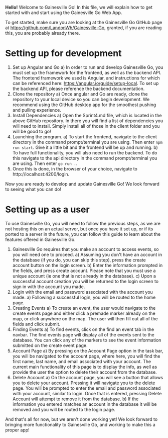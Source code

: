 
**Hello!**
Welcome to Gainesville Go!
In this file, we will explain how to get started with and start using the Gainesville Go Web App.

To get started, make sure you are looking at the Gainesville Go GitHub page at https://github.com/LandonWh/Gainesville-Go, granted, if you are reading this, you are probably already there.


# Setting up for development
1) Set up Angular and Go
		a) In order to run and develop Gainesville Go, you must set up the framework for the frontend, as well as the backend API. The frontend framework we used is Angular, and instructions for which can be referenced here: https://angular.io/guide/setup-local.
		To set up the backend API, please reference the backend documentation. 
2) Clone the repository
		a) Once angular and Go are ready, clone the repository to your local device so you can begin development. We recommend using the GitHub desktop app for the smoothest pushing and pulling experience.
3) Install Dependencies
		a) Open the Sprint4.md file, which is located in the above GitHub repository. In there you will find a list of dependencies you will need to install. Simply install all of those in the client folder and you will be good to go!
4) Launching the program.
		a) To start the frontend, navigate to the client directory in the command prompt/terminal you are using. Then enter `npm run start`. Give it a little bit and the frontend will be up and running. 
		b) To have full functionality,  you will also need to run the backend. To do this navigate to the api directory in the command prompt/terminal you are using. Then enter `go run .`.
5) Once this is done, in the browser of your choice, navigate to http://localhost:4200/login. 

Now you are ready to develop and update Gainesville Go! We look forward to seeing what you can do!

# Setting up as a user

To use Gainesville Go, you will need to follow the previous steps, as we are not hosting this on an actual server, but once you have it set up, or if its ported to a server in the future, you can follow this guide to learn about the features offered in Gainesville Go. 

1) Gainesville Go requires that you make an account to access events, so you will need one to proceed. 
		a) Assuming you don't have an account in the database (if you do, you can skip this step), press the create account button on the login screen. 
		b) Enter the information prompted in the fields, and press create account. Please note that you must use a unique account (ie one that is not already in the database).
		c) Upon a successful account creation you will be returned to the login screen to sign in with the account you made. 
2) Login with the email and password associated with the account you made. 
		a) Following a successful login, you will be routed to the home page.
3) Creating Events 
a) To create an event, the user would navigate to the create events page and either click a 		premade marker already on the map, or click anywhere on the map. The user will then fill out all of the fields and click submit.
4) Finding Events
		a) To find events, click on the find an event tab in the navbar. The find events page will display all of the events sent to the database. You can click any of the markers to see the event information submitted on the create event page.
5) Account Page
		a) By pressing on the Account Page option in the task bar, you will be navigated to the account page, where here, you will find the first name, last name, and email associated with your account. The current main functionality of this page is to display the info, as well as provide the user the option to delete their account from the database.
6) Delete Account
		a) On the account page, you will see a button that allows you to delete your account. Pressing it will navigate you to the delete page. You will be prompted to enter the email and password associated with your account, similar to login. Once that is entered, pressing Delete Account will attempt to remove it from the database.
		b) If the information you entered matches an account in the database it will be removed and you will be routed to the login page. 

And that's all for now, but we aren't done working yet! We look forward to bringing more functionality to Gainesville Go, and working to make this a proper app!



<!--stackedit_data:
eyJoaXN0b3J5IjpbLTU0NDg0NjA4MywtNTczMDc3MTM0LDE2MT
I4NjIxNjddfQ==
-->
